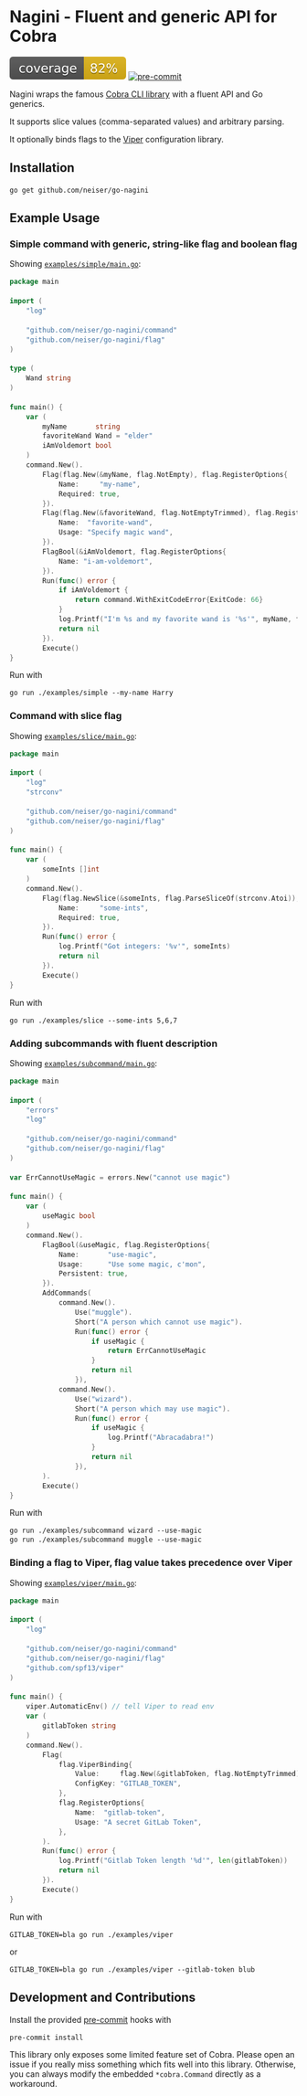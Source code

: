 # Nagini - Fluent and generic API for Cobra

![coverage](https://raw.githubusercontent.com/neiser/go-nagini/badges/.badges/main/coverage.svg)
[![pre-commit](https://img.shields.io/badge/pre--commit-enabled-brightgreen?logo=pre-commit&logoColor=white)](https://github.com/pre-commit/pre-commit)

Nagini wraps the famous 
[Cobra CLI library](https://github.com/spf13/cobra) 
with a fluent API and Go generics.

It supports slice values (comma-separated values) and arbitrary parsing.

It optionally binds flags to the
[Viper](https://github.com/spf13/viper) configuration library.

## Installation

```shell
go get github.com/neiser/go-nagini
```

## Example Usage

### Simple command with generic, string-like flag and boolean flag

Showing [`examples/simple/main.go`](./examples/simple/main.go):

```go:examples/simple/main.go
package main

import (
	"log"

	"github.com/neiser/go-nagini/command"
	"github.com/neiser/go-nagini/flag"
)

type (
	Wand string
)

func main() {
	var (
		myName       string
		favoriteWand Wand = "elder"
		iAmVoldemort bool
	)
	command.New().
		Flag(flag.New(&myName, flag.NotEmpty), flag.RegisterOptions{
			Name:     "my-name",
			Required: true,
		}).
		Flag(flag.New(&favoriteWand, flag.NotEmptyTrimmed), flag.RegisterOptions{
			Name:  "favorite-wand",
			Usage: "Specify magic wand",
		}).
		FlagBool(&iAmVoldemort, flag.RegisterOptions{
			Name: "i-am-voldemort",
		}).
		Run(func() error {
			if iAmVoldemort {
				return command.WithExitCodeError{ExitCode: 66}
			}
			log.Printf("I'm %s and my favorite wand is '%s'", myName, favoriteWand)
			return nil
		}).
		Execute()
}

```

Run with
```shell
go run ./examples/simple --my-name Harry
```

### Command with slice flag

Showing [`examples/slice/main.go`](./examples/slice/main.go):

```go:examples/slice/main.go
package main

import (
	"log"
	"strconv"

	"github.com/neiser/go-nagini/command"
	"github.com/neiser/go-nagini/flag"
)

func main() {
	var (
		someInts []int
	)
	command.New().
		Flag(flag.NewSlice(&someInts, flag.ParseSliceOf(strconv.Atoi)), flag.RegisterOptions{
			Name:     "some-ints",
			Required: true,
		}).
		Run(func() error {
			log.Printf("Got integers: '%v'", someInts)
			return nil
		}).
		Execute()
}

```

Run with
```shell
go run ./examples/slice --some-ints 5,6,7
```

### Adding subcommands with fluent description

Showing [`examples/subcommand/main.go`](./examples/subcommand/main.go):

```go:examples/subcommand/main.go
package main

import (
	"errors"
	"log"

	"github.com/neiser/go-nagini/command"
	"github.com/neiser/go-nagini/flag"
)

var ErrCannotUseMagic = errors.New("cannot use magic")

func main() {
	var (
		useMagic bool
	)
	command.New().
		FlagBool(&useMagic, flag.RegisterOptions{
			Name:       "use-magic",
			Usage:      "Use some magic, c'mon",
			Persistent: true,
		}).
		AddCommands(
			command.New().
				Use("muggle").
				Short("A person which cannot use magic").
				Run(func() error {
					if useMagic {
						return ErrCannotUseMagic
					}
					return nil
				}),
			command.New().
				Use("wizard").
				Short("A person which may use magic").
				Run(func() error {
					if useMagic {
						log.Printf("Abracadabra!")
					}
					return nil
				}),
		).
		Execute()
}

```

Run with
```shell
go run ./examples/subcommand wizard --use-magic
go run ./examples/subcommand muggle --use-magic
```

### Binding a flag to Viper, flag value takes precedence over Viper

Showing [`examples/viper/main.go`](examples/viper/main.go):

```go:examples/viper/main.go
package main

import (
	"log"

	"github.com/neiser/go-nagini/command"
	"github.com/neiser/go-nagini/flag"
	"github.com/spf13/viper"
)

func main() {
	viper.AutomaticEnv() // tell Viper to read env
	var (
		gitlabToken string
	)
	command.New().
		Flag(
			flag.ViperBinding{
				Value:     flag.New(&gitlabToken, flag.NotEmptyTrimmed),
				ConfigKey: "GITLAB_TOKEN",
			},
			flag.RegisterOptions{
				Name:  "gitlab-token",
				Usage: "A secret GitLab Token",
			},
		).
		Run(func() error {
			log.Printf("Gitlab Token length '%d'", len(gitlabToken))
			return nil
		}).
		Execute()
}

```

Run with
```shell
GITLAB_TOKEN=bla go run ./examples/viper
```
or 
```shell
GITLAB_TOKEN=bla go run ./examples/viper --gitlab-token blub
```


## Development and Contributions

Install the provided 
[pre-commit](https://pre-commit.com)
hooks with
```shell
pre-commit install
```

This library only exposes some limited feature set of Cobra.
Please open an issue if you really miss something which fits well into this library.
Otherwise, you can always modify the embedded `*cobra.Command` directly as a workaround.
